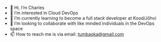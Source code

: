 - 👋 Hi, I’m Charles
- 👀 I’m interested in Cloud DevOps
- 🌱 I’m currently learning to become a full stack developer at Kood/Jõhvi
- 💞️ I’m looking to collaborate with like minded individuals in the DevOps space
- 📫 How to reach me is via email: tumbaoka@gmail.com


<!---
obiohac/obiohac is a ✨ special ✨ repository because its `README.md` (this file) appears on your GitHub profile.
You can click the Preview link to take a look at your changes.
--->
